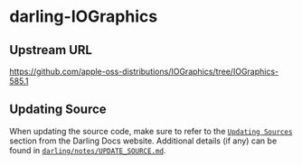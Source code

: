 # darling-IOGraphics

## Upstream URL

https://github.com/apple-oss-distributions/IOGraphics/tree/IOGraphics-585.1

## Updating Source

When updating the source code, make sure to refer to the [`Updating Sources`](https://docs.darlinghq.org/contributing/updating-sources/index.html#updating-sources) section from the Darling Docs website. Additional details (if any) can be found in [`darling/notes/UPDATE_SOURCE.md`](darling/notes/UPDATE_SOURCE.md).